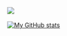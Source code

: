<a href="https://github.com/lucanello">
        <img src="https://github-profile-trophy.vercel.app/?username=lucanello&column=7&theme=dracula&rank=A,AA,AAA,S,SS,SSS"/>
</a>
<br><br>
<a align="center" href="https://github.com/lucanello">
    <img src="https://github-readme-stats.vercel.app/api?username=lucanello&show_icons=true&count_private=true&theme=radical" alt="My GitHub stats"/>
</a>

<!--<img src="https://github-readme-stats.vercel.app/api/top-langs/?username=lucanello&layout=compact&langs_count=10&theme=radical" alt="Languages" height="183">-->
